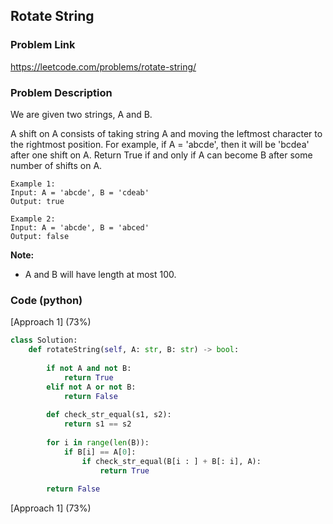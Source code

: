 ## Rotate String

### Problem Link

https://leetcode.com/problems/rotate-string/

### Problem Description 

We are given two strings, A and B.

A shift on A consists of taking string A and moving the leftmost character to the rightmost position. For example, if A = 'abcde', then it will be 'bcdea' after one shift on A. Return True if and only if A can become B after some number of shifts on A.

```
Example 1:
Input: A = 'abcde', B = 'cdeab'
Output: true

Example 2:
Input: A = 'abcde', B = 'abced'
Output: false

```

**Note:**

* A and B will have length at most 100.

### Code (python)

[Approach 1] (73%)

```python
class Solution:
    def rotateString(self, A: str, B: str) -> bool:
        
        if not A and not B:
            return True
        elif not A or not B:
            return False
        
        def check_str_equal(s1, s2):
            return s1 == s2
        
        for i in range(len(B)):
            if B[i] == A[0]:
                if check_str_equal(B[i : ] + B[: i], A):
                    return True
                
        return False
```

[Approach 1] (73%)

```python

```